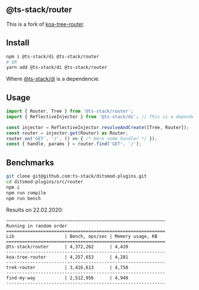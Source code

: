 ## @ts-stack/router

This is a fork of [koa-tree-router](https://github.com/steambap/koa-tree-router/tree/ad5ecb).

## Install

```bash
npm i @ts-stack/di @ts-stack/router
# OR
yarn add @ts-stack/di @ts-stack/router
```

Where [@ts-stack/di](https://github.com/KostyaTretyak/@ts-stack/di) is a dependencie.

## Usage

```ts
import { Router, Tree } from '@ts-stack/router';
import { ReflectiveInjector } from '@ts-stack/di'; // This is a dependency

const injector = ReflectiveInjector.resolveAndCreate([Tree, Router]);
const router = injector.get(Router) as Router;
router.on('GET', '/', () => { /* Here some handler */ });
const { handle, params } = router.find('GET', '/');
```

## Benchmarks

```bash
git clone git@github.com:ts-stack/ditsmod-plugins.git
cd ditsmod-plugins/src/router
npm i
npm run compile
npm run bench
```

Results on 22.02.2020:

```text
~~~~~~~~~~~~~~~~~~~~~~~~~~~~~~~~~~~~~~~~~~~~~~~~~~~~~~~~~~~~
Running in random order
============================================================
Lib                   | Bench, ops/sec | Memory usage, KB
============================================================
@ts-stack/router      | 4,372,262      | 4,420
------------------------------------------------------------
koa-tree-router       | 4,257,653      | 4,281
------------------------------------------------------------
trek-router           | 3,416,613      | 4,758
------------------------------------------------------------
find-my-way           | 2,512,956      | 4,940
------------------------------------------------------------
```
